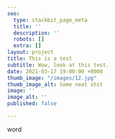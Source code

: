 ```yaml
---
seo:
  type: stackbit_page_meta
  title: ''
  description: ''
  robots: []
  extra: []
layout: project
title: This is a test
subtitle: Wow, look at this test.
date: 2021-03-17 19:00:00 +0000
thumb_image: "/images/12.jpg"
thumb_image_alt: Some neat shit
image: ''
image_alt: ''
published: false

---
```

word